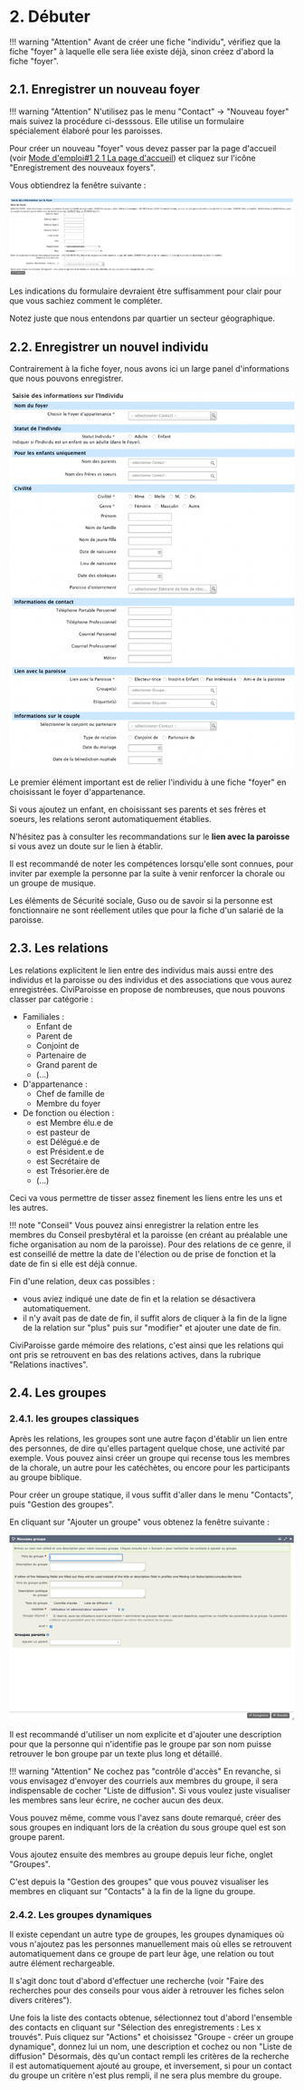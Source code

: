 # 2. Débuter

!!! warning "Attention"
    Avant de créer une fiche "individu", vérifiez que la fiche "foyer" à laquelle elle sera liée existe déjà, sinon créez d'abord la fiche "foyer".

## 2.1. Enregistrer un nouveau foyer

!!! warning "Attention"
    N'utilisez pas le menu "Contact" -> "Nouveau foyer" mais suivez la procédure ci-desssous.
    Elle utilise un formulaire spécialement élaboré pour les paroisses.

Pour créer un nouveau "foyer" vous devez passer par la page d'accueil (voir [Mode d'emploi#1 2 1 La page d'accueil](1_introduction.md#121-la-page-daccueil)) et cliquez sur l'icône "Enregistrement des nouveaux foyers".

Vous obtiendrez la fenêtre suivante :

![Ecran foyer](img/ecran_foyer.png)

Les indications du formulaire devraient être suffisamment pour clair pour que vous sachiez comment le compléter.

Notez juste que nous entendons par quartier un secteur géographique.

## 2.2. Enregistrer un nouvel individu

Contrairement à la fiche foyer, nous avons ici un large panel d'informations que nous pouvons enregistrer.

![ecran creation individu.png](img/ecran_creation_individu.png)

Le premier élément important est de relier l'individu à une fiche "foyer" en choisissant le foyer d'appartenance.

Si vous ajoutez un enfant, en choisissant ses parents et ses frères et soeurs, les relations seront automatiquement établies.

N'hésitez pas à consulter les recommandations sur le **lien avec la paroisse** si vous avez un doute sur le lien à établir.

Il est recommandé de noter les compétences lorsqu'elle sont connues, pour inviter par exemple la personne par la suite à venir renforcer la chorale ou un groupe de musique.

Les éléments de Sécurité sociale, Guso ou de savoir si la personne est fonctionnaire ne sont réellement utiles que pour la fiche d'un salarié de la paroisse.

## 2.3. Les relations

Les relations explicitent le lien entre des individus mais aussi entre des individus et la paroisse ou des individus et des associations que vous aurez enregistrées.
CiviParoisse en propose de nombreuses, que nous pouvons classer par catégorie :

* Familiales :
	* Enfant de
	* Parent de
	* Conjoint de
	* Partenaire de
	* Grand parent de
	* (...)
* D'appartenance :
	* Chef de famille de
	* Membre du foyer
* De fonction ou élection :
	* est Membre élu.e de
	* est pasteur de
	* est Délégué.e de
	* est Président.e de
	* est Secrétaire de
	* est Trésorier.ère de
	* (...)

Ceci va vous permettre de tisser assez finement les liens entre les uns et les autres.

!!! note "Conseil"
    Vous pouvez ainsi enregistrer la relation entre les membres du Conseil presbytéral et la paroisse (en créant au préalable une fiche organisation au nom de la paroisse).
    Pour des relations de ce genre, il est conseillé de mettre la date de l'élection ou de prise de fonction et la date de fin si elle est déjà connue.

Fin d'une relation, deux cas possibles :

* vous aviez indiqué une date de fin et la relation se désactivera automatiquement.
* il n'y avait pas de date de fin, il suffit alors de cliquer à la fin de la ligne de la relation sur "plus" puis sur "modifier" et ajouter une date de fin.

CiviParoisse garde mémoire des relations, c'est ainsi que les relations qui ont pris se retrouvent en bas des relations actives, dans la rubrique "Relations inactives".

## 2.4. Les groupes

### 2.4.1. les groupes classiques

Après les relations, les groupes sont une autre façon d'établir un lien entre des personnes, de dire qu'elles partagent quelque chose, une activité par exemple.
Vous pouvez ainsi créer un groupe qui recense tous les membres de la chorale, un autre pour les catéchètes, ou encore pour les participants au groupe biblique.

Pour créer un groupe statique, il vous suffit d'aller dans le menu "Contacts", puis "Gestion des groupes".

En cliquant sur "Ajouter un groupe" vous obtenez la fenêtre suivante :

![ecran groupe](img/ecran_groupe.png)

Il est recommandé d'utiliser un nom explicite et d'ajouter une description pour que la personne qui n'identifie pas le groupe par son nom puisse retrouver le bon groupe par un texte plus long et détaillé.

!!! warning "Attention"
    Ne cochez pas "contrôle d'accès"
    En revanche, si vous envisagez d'envoyer des courriels aux membres du groupe, il sera indispensable de cocher "Liste de diffusion".
    Si vous voulez juste visualiser les membres sans leur écrire, ne cocher aucun des deux.

Vous pouvez même, comme vous l'avez sans doute remarqué, créer des sous groupes en indiquant lors de la création du sous groupe quel est son groupe parent.

Vous ajoutez ensuite des membres au groupe depuis leur fiche, onglet "Groupes".

C'est depuis la "Gestion des groupes" que vous pouvez visualiser les membres en cliquant sur "Contacts" à la fin de la ligne du groupe.

### 2.4.2. Les groupes dynamiques

Il existe cependant un autre type de groupes, les groupes dynamiques où vous n'ajoutez pas les personnes manuellement mais où elles se retrouvent automatiquement dans ce groupe de part leur âge, une relation ou tout autre élément rechargeable.

Il s'agit donc tout d'abord d'effectuer une recherche (voir "Faire des recherches pour des conseils pour vous aider à retrouver les fiches selon divers critères").

Une fois la liste des contacts obtenue, sélectionnez tout d'abord l'ensemble des contacts en cliquant sur "Sélection des enregistrements : Les x trouvés". Puis cliquez sur "Actions" et choisissez "Groupe - créer un groupe dynamique", donnez lui un nom, une description et cochez ou non "Liste de diffusion"
Désormais, dès qu'un contact rempli les critères de la recherche il est automatiquement ajouté au groupe, et inversement, si pour un contact du groupe un critère n'est plus rempli, il ne sera plus membre du groupe.
